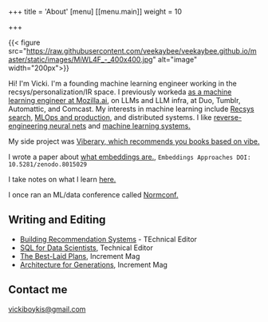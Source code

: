 +++
title = 'About'
[menu]
[[menu.main]]
  weight = 10

+++

{{< figure src="https://raw.githubusercontent.com/veekaybee/veekaybee.github.io/master/static/images/MiWL4F_-_400x400.jpg" alt="image" width="200px">}}

Hi! I'm Vicki. I'm a founding machine learning engineer working in the recsys/personalization/IR space.   I previously workeda [as a machine learning engineer at Mozilla.ai](https://blog.mozilla.ai/author/vicki/), on LLMs and LLM infra, at Duo, Tumblr, Automattic, and Comcast.  My interests in machine learning include [Recsys](https://vickiboykis.com/2021/10/28/recsys-2021-recap/) [search](https://boringml.com/docs/recsys/minhash/), [MLOps and production](https://vickiboykis.com/2020/06/09/getting-machine-learning-to-production/), and distributed systems. I like [reverse-engineering neural nets](https://gist.github.com/veekaybee/6f8885e9906aa9c5408ebe5c7e870698) and [machine learning systems.](https://vicki.substack.com/p/what-we-talk-about-when-we-talk-about) 

My side project was [Viberary, which recommends you books based on vibe.](https://vickiboykis.com/2024/01/05/retro-on-viberary/)

I wrote a paper about [what embeddings are.](https://vickiboykis.com/what_are_embeddings/), `Embeddings Approaches DOI: 10.5281/zenodo.8015029`

I take notes on what I learn [here.](http://vickiboykis.com/ml-garden/) 

I once ran an ML/data conference called [Normconf.](https://normconf.com/)

## Writing and Editing

* [Building Recommendation Systems](https://www.oreilly.com/library/view/building-recommendation-systems/9781492097983/) - TEchnical Editor 
* [SQL for Data Scientists](https://www.amazon.com/SQL-Data-Scientists-Beginners-Building/dp/1119669367), Technical Editor
*  [The Best-Laid Plans](https://increment.com/planning/the-best-laid-plans-tech-careers/), Increment Mag
* [Architecture for Generations](https://increment.com/software-architecture/architecture-for-generations/), Increment Mag

## Contact me

[vickiboykis@gmail.com](mailto:vickiboykis@gmail.com)
